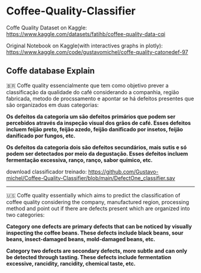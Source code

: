 # Coffee-Quality-Classifier

Coffe Quality Dataset on Kaggle: https://www.kaggle.com/datasets/fatihb/coffee-quality-data-cqi

Original Notebook on Kaggle(with interactives graphs in plotly): https://www.kaggle.com/code/gustavomichel/coffe-quality-catonedef-97

## Coffe database Explain
 🇧🇷 Coffe quality essencialmente que tem como objetivo prever a classificação da qualidade do café considerando a companhia, região fabricada, metodo de procssamento  e apontar se há defeitos presentes que são organizados em duas categorias:
 
  **Os defeitos da categoria um são defeitos primários que podem ser percebidos através da inspeção visual dos grãos de café. Esses defeitos incluem feijão preto, 
 feijão azedo, feijão danificado por insetos, feijão danificado por fungos, etc.**

  **Os defeitos da categoria dois são defeitos secundários, mais sutis e só podem ser detectados por meio da degustação. Esses defeitos incluem fermentação
  excessiva, ranço, ranço, sabor químico, etc.**

  download classificador treinado: https://github.com/Gustavo-michel/Coffee-Quality-Classifier/blob/main/DefectOne_classifier.sav
  
  -------

  🇺🇸 Coffe quality essentially which aims to predict the classification of coffee quality considering the company, manufactured region, processing method and point
 out if there are defects present which are organized into two categories:
 
  **Category one defects are primary defects that can be noticed by visually inspecting the coffee beans. These defects include black beans,
  sour beans, insect-damaged beans, mold-damaged beans, etc.**

   **Category two defects are secondary defects, more subtle and can only be detected through tasting. These defects include fermentation
   excessive, rancidity, rancidity, chemical taste, etc.**
